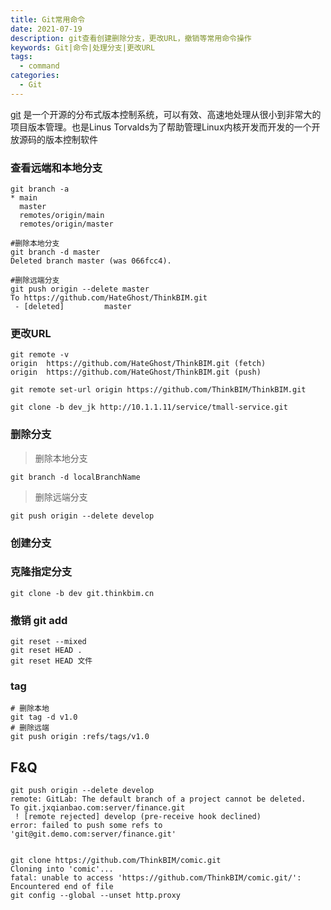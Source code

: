 ```yaml
---
title: Git常用命令
date: 2021-07-19
description: git查看创建删除分支，更改URL，撤销等常用命令操作
keywords: Git|命令|处理分支|更改URL
tags:
  - command
categories:
  - Git
---
```


[git](https://git-scm.com/) 是一个开源的分布式版本控制系统，可以有效、高速地处理从很小到非常大的项目版本管理。也是Linus Torvalds为了帮助管理Linux内核开发而开发的一个开放源码的版本控制软件

### 查看远端和本地分支

```shell
git branch -a
* main
  master
  remotes/origin/main
  remotes/origin/master

#删除本地分支
git branch -d master
Deleted branch master (was 066fcc4).

#删除远端分支
git push origin --delete master
To https://github.com/HateGhost/ThinkBIM.git
 - [deleted]         master
```

### 更改URL

```shell
git remote -v
origin	https://github.com/HateGhost/ThinkBIM.git (fetch)
origin	https://github.com/HateGhost/ThinkBIM.git (push)
```

```shell
git remote set-url origin https://github.com/ThinkBIM/ThinkBIM.git
```



```shell
git clone -b dev_jk http://10.1.1.11/service/tmall-service.git

```

### 删除分支

> 删除本地分支

```shell
git branch -d localBranchName
```

> 删除远端分支

```shell
git push origin --delete develop
```

### 创建分支



### 克隆指定分支

```shell
git clone -b dev git.thinkbim.cn
```



### 撤销 git add

```shell
git reset --mixed
git reset HEAD .
git reset HEAD 文件
```

### tag

```shell
# 删除本地
git tag -d v1.0 
# 删除远端
git push origin :refs/tags/v1.0
```


## F&Q

```shell
git push origin --delete develop
remote: GitLab: The default branch of a project cannot be deleted.
To git.jxqianbao.com:server/finance.git
 ! [remote rejected] develop (pre-receive hook declined)
error: failed to push some refs to 'git@git.demo.com:server/finance.git'


git clone https://github.com/ThinkBIM/comic.git
Cloning into 'comic'...
fatal: unable to access 'https://github.com/ThinkBIM/comic.git/': Encountered end of file
git config --global --unset http.proxy


```










